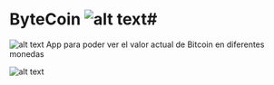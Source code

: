 # ByteCoin ![alt text](https://img.shields.io/badge/Swift-FA7343?style=for-the-badge&logo=swift&logoColor=white)#
![alt text](https://img.shields.io/badge/Swift-FA7343?style=for-the-badge&logo=swift&logoColor=white)
App para poder ver el valor actual de Bitcoin en diferentes monedas

![alt text](https://github.com/[Desert-Dev]/[ByteCoin]/blob/[origin]/114.png?raw=true)
